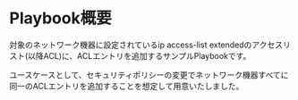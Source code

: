 # Playbook概要

対象のネットワーク機器に設定されているip access-list extendedのアクセスリスト(以降ACL)に、ACLエントリを追加するサンプルPlaybookです。

ユースケースとして、セキュリティポリシーの変更でネットワーク機器すべてに同一のACLエントリを追加することを想定して用意いたしました。
